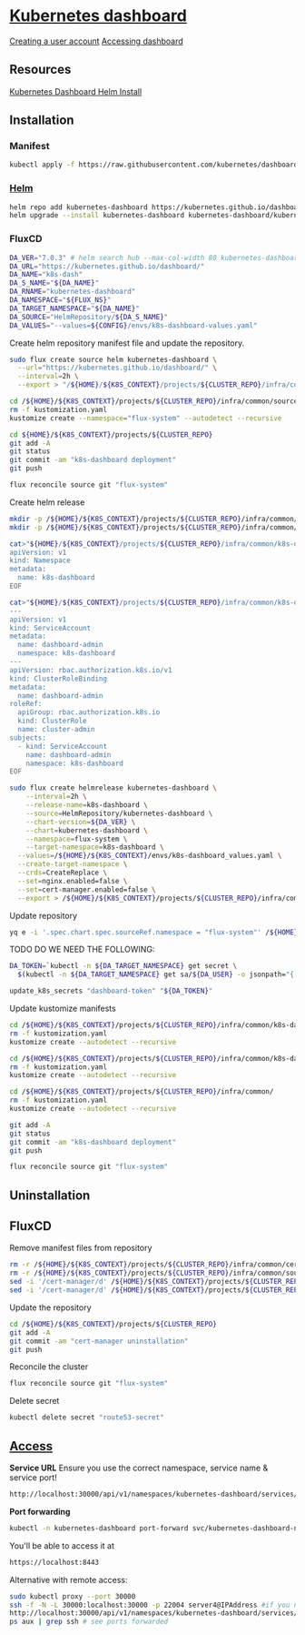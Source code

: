 # [Kubernetes dashboard](https://kubernetes.io/docs/tasks/access-application-cluster/web-ui-dashboard/)

[Creating a user account](https://github.com/kubernetes/dashboard/blob/master/docs/user/access-control/creating-sample-user.md)
[Accessing dashboard](https://github.com/kubernetes/dashboard/blob/v3.0.0-alpha0/docs/user/accessing-dashboard/README.md)

## Resources
[Kubernetes Dashboard Helm Install](https://artifacthub.io/packages/helm/k8s-dashboard/kubernetes-dashboard)

## Installation

### Manifest
```bash
kubectl apply -f https://raw.githubusercontent.com/kubernetes/dashboard/v3.0.0-alpha0/charts/kubernetes-dashboard.yaml
```

### [Helm](https://artifacthub.io/packages/helm/k8s-dashboard/kubernetes-dashboard)
```bash
helm repo add kubernetes-dashboard https://kubernetes.github.io/dashboard/
helm upgrade --install kubernetes-dashboard kubernetes-dashboard/kubernetes-dashboard --create-namespace --namespace kubernetes-dashboard
```

### FluxCD
```sh
DA_VER="7.0.3" # helm search hub --max-col-width 80 kubernetes-dashboard | grep "/k8s-dashboard/kubernetes-dashboard"
DA_URL="https://kubernetes.github.io/dashboard/"
DA_NAME="k8s-dash"
DA_S_NAME="${DA_NAME}"
DA_RNAME="kubernetes-dashboard"
DA_NAMESPACE="${FLUX_NS}"
DA_TARGET_NAMESPACE="${DA_NAME}"
DA_SOURCE="HelmRepository/${DA_S_NAME}"
DA_VALUES="--values=${CONFIG}/envs/k8s-dashboard-values.yaml"
```

Create helm repository manifest file and update the repository.
```bash
sudo flux create source helm kubernetes-dashboard \
  --url="https://kubernetes.github.io/dashboard/" \
  --interval=2h \
  --export > "/${HOME}/${K8S_CONTEXT}/projects/${CLUSTER_REPO}/infra/common/sources/k8s-dashboard.yaml"

cd /${HOME}/${K8S_CONTEXT}/projects/${CLUSTER_REPO}/infra/common/sources/
rm -f kustomization.yaml
kustomize create --namespace="flux-system" --autodetect --recursive

cd ${HOME}/${K8S_CONTEXT}/projects/${CLUSTER_REPO}
git add -A
git status
git commit -am "k8s-dashboard deployment"
git push

flux reconcile source git "flux-system"
```

Create helm release
```bash
mkdir -p /${HOME}/${K8S_CONTEXT}/projects/${CLUSTER_REPO}/infra/common/k8s-dashboard
mkdir -p /${HOME}/${K8S_CONTEXT}/projects/${CLUSTER_REPO}/infra/common/k8s-dashboard/k8s-dashboard

cat>"${HOME}/${K8S_CONTEXT}/projects/${CLUSTER_REPO}/infra/common/k8s-dashboard/namespace.yaml"<<EOF
apiVersion: v1
kind: Namespace
metadata:
  name: k8s-dashboard
EOF

cat>"${HOME}/${K8S_CONTEXT}/projects/${CLUSTER_REPO}/infra/common/k8s-dashboard/k8s-dashboard/dashboard-service-account.yaml"<<EOF
---
apiVersion: v1
kind: ServiceAccount
metadata:
  name: dashboard-admin
  namespace: k8s-dashboard
---
apiVersion: rbac.authorization.k8s.io/v1
kind: ClusterRoleBinding
metadata:
  name: dashboard-admin
roleRef:
  apiGroup: rbac.authorization.k8s.io
  kind: ClusterRole
  name: cluster-admin
subjects:
  - kind: ServiceAccount
    name: dashboard-admin
    namespace: k8s-dashboard
EOF

sudo flux create helmrelease kubernetes-dashboard \
	--interval=2h \
	--release-name=k8s-dashboard \
	--source=HelmRepository/kubernetes-dashboard \
	--chart-version=${DA_VER} \
	--chart=kubernetes-dashboard \
	--namespace=flux-system \
	--target-namespace=k8s-dashboard \
  --values=/${HOME}/${K8S_CONTEXT}/envs/k8s-dashboard_values.yaml \
  --create-target-namespace \
  --crds=CreateReplace \
  --set=nginx.enabled=false \
  --set=cert-manager.enabled=false \
  --export > /${HOME}/${K8S_CONTEXT}/projects/${CLUSTER_REPO}/infra/common/k8s-dashboard/k8s-dashboard/k8s-dashboard.yaml
```

Update repository
```bash
yq e -i '.spec.chart.spec.sourceRef.namespace = "flux-system"' /${HOME}/${K8S_CONTEXT}/projects/${CLUSTER_REPO}/infra/common/k8s-dashboard/k8s-dashboard/k8s-dashboard.yaml
```

TODO DO WE NEED THE FOLLOWING:
```bash
DA_TOKEN=`kubectl -n ${DA_TARGET_NAMESPACE} get secret \
  $(kubectl -n ${DA_TARGET_NAMESPACE} get sa/${DA_USER} -o jsonpath="{.secrets[0].name}") -o go-template="{{.data.token | base64decode}}"`

update_k8s_secrets "dashboard-token" "${DA_TOKEN}"
```

Update kustomize manifests
```bash
cd /${HOME}/${K8S_CONTEXT}/projects/${CLUSTER_REPO}/infra/common/k8s-dashboard/k8s-dashboard/
rm -f kustomization.yaml
kustomize create --autodetect --recursive

cd /${HOME}/${K8S_CONTEXT}/projects/${CLUSTER_REPO}/infra/common/k8s-dashboard/
rm -f kustomization.yaml
kustomize create --autodetect --recursive

cd /${HOME}/${K8S_CONTEXT}/projects/${CLUSTER_REPO}/infra/common/
rm -f kustomization.yaml
kustomize create --autodetect --recursive
```

```bash
git add -A
git status
git commit -am "k8s-dashboard deployment"
git push

flux reconcile source git "flux-system"
```

## Uninstallation

## FluxCD
Remove manifest files from repository
```bash
rm -r /${HOME}/${K8S_CONTEXT}/projects/${CLUSTER_REPO}/infra/common/cert-manager
rm -r /${HOME}/${K8S_CONTEXT}/projects/${CLUSTER_REPO}/infra/common/sources/cert-manager.yaml
sed -i '/cert-manager/d' /${HOME}/${K8S_CONTEXT}/projects/${CLUSTER_REPO}/infra/common/kustomization.yaml
sed -i '/cert-manager/d' /${HOME}/${K8S_CONTEXT}/projects/${CLUSTER_REPO}/infra/common/sources/kustomization.yaml
```
Update the repository
```bash
cd /${HOME}/${K8S_CONTEXT}/projects/${CLUSTER_REPO}
git add -A
git commit -am "cert-manager uninstallation"
git push
```
Reconcile the cluster
```bash
flux reconcile source git "flux-system"
```
Delete secret
```bash
kubectl delete secret "route53-secret"
```

## [Access](https://github.com/kubernetes/dashboard/blob/v3.0.0-alpha0/docs/user/accessing-dashboard/README.md)

**Service URL**
Ensure you use the correct namespace, service name & service port!
```bash
http://localhost:30000/api/v1/namespaces/kubernetes-dashboard/services/https:kubernetes-dashboard:https/proxy/
```

**Port forwarding**
```bash
kubectl -n kubernetes-dashboard port-forward svc/kubernetes-dashboard-nginx-controller 8443:443
```
You'll be able to access it at
```bash
https://localhost:8443
```

Alternative with remote access:
```bash
sudo kubectl proxy --port 30000
ssh -f -N -L 30000:localhost:30000 -p 22004 server4@IPAddress #if you need to port forward from remote machine
http://localhost:30000/api/v1/namespaces/kubernetes-dashboard/services/https:kubernetes-dashboard:443/proxy/
ps aux | grep ssh # see ports forwarded
```

